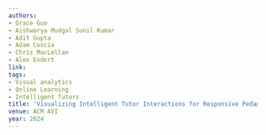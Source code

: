 ```yaml
---
authors:
- Grace Guo
- Aishwarya Mudgal Sunil Kumar
- Adit Gupta
- Adam Coscia
- Chris MacLellan
- Alex Endert
link: 
tags:
- Visual analytics
- Online Learning
- Intelligent Tutors
title: 'Visualizing Intelligent Tutor Interactions for Responsive Pedagogy'
venue: ACM AVI
year: 2024
---
```

